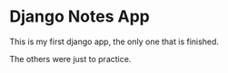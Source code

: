 <h1>Django Notes App</h1>

<p>This is my first django app, the only one that is finished.</p>
<p>The others were just to practice.</p>
